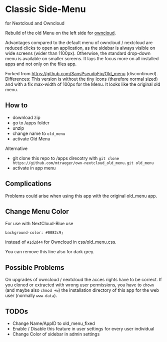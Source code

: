 Classic Side-Menu 
=================

for Nextcloud and Owncloud

Rebuild of the old Menu on the left side for [owncloud](http://owncloud.org/).

Advantages compared to the default menu of owncloud / nextcloud are reduced clicks to open an application, as the sidebar is always visible on wide screens (wider than 1100px). Otherwise, the standard drop-down menu is available on smaller screens. It lays the focus more on all installed apps and not only on the files app.

Forked from https://github.com/SansPseudoFix/Old_menu (discontinued). Differences: This version is without the tiny Icons (therefore normal sized) and with a fix max-width of 100px for the Menu. It looks like the original old menu.


## How to

* download zip
* go to /apps folder
* unzip
* change name to `old_menu`
* activate Old Menu

Alternative
* git clone this repo to /apps direcotry with `git clone https://github.com/mtraeger/own-nextcloud_old_menu.git old_menu`
* activate in app menu

## Complications

Problems could arise when using this app with the original old_menu app.

## Change Menu Color

For use with NextCloud-Blue use 
```
background-color: #0082c9; 
```
instead of `#1d2d44` for Owncloud in css/old_menu.css.

You can remove this line also for dark grey.

## Possible Problems

On upgrades of owncloud / nextcloud the acces rights have to be correct. If you cloned or extracted with wrong user permissions, you have to `chown` (and maybe also `chmod +w`) the installation directory of this app for the web user (normally `www-data`).

## TODOs

* Change Name/AppID to old_menu_fixed
* Enable / Disable this feature in user settings for every user individual
* Change Color of sidebar in admin settings

